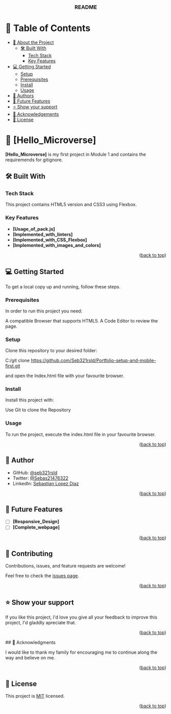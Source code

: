 <a name="readme-top"></a>

<div align="center">

  <h3><b>README</b></h3>

</div>

# 📗 Table of Contents

- [📖 About the Project](#about-project)
  - [🛠 Built With](#built-with)
    - [Tech Stack](#tech-stack)
    - [Key Features](#key-features)
- [💻 Getting Started](#getting-started)
  - [Setup](#setup)
  - [Prerequisites](#prerequisites)
  - [Install](#install)
  - [Usage](#usage)
- [👥 Authors](#authors)
- [🔭 Future Features](#future-features)
- [⭐️ Show your support](#support)
- [🙏 Acknowledgements](#acknowledgements)
- [📝 License](#license)


# 📖 [Hello_Microverse] <a name="about-project"></a>



**[Hello_Microverse]** is my first project in Module 1 and contains the requiremends for gitignore.

## 🛠 Built With <a name="built-with"></a>

### Tech Stack <a name="tech-stack"></a>

This project contains HTML5 version and CSS3 using Flexbox.

### Key Features <a name="key-features"></a>

- **[Usage_of_pack.js]**
- **[Implemented_with_linters]**
- **[Implemented_with_CSS_Flexbox]**
- **[Implemented_with_images_and_colors]**

<p align="right">(<a href="#readme-top">back to top</a>)</p>


## 💻 Getting Started <a name="getting-started"></a>

To get a local copy up and running, follow these steps.

### Prerequisites

In order to run this project you need:

A compatible Browser that supports HTML5.
A Code Editor to review the page.


### Setup

Clone this repository to your desired folder:

C:/git clone https://github.com/Seb321rsld/Portfolio-setup-and-mobile-first.git

and open the Index.html file with your favourite browser.

### Install

Install this project with:

Use Git to clone the Repository

### Usage

To run the project, execute the index.html file in your favourite browser.


<p align="right">(<a href="#readme-top">back to top</a>)</p>



## 👥 Author <a name="Rolando Sebastian Lopez Diaz"></a>

- GitHub: [@seb321rsld](https://github.com/Seb321rsld)
- Twitter: [@Sebas21476322](https://twitter.com/Sebas21476322)
- LinkedIn: [Sebastian Lopez Diaz](https://www.linkedin.com/in/rolando-sebastian-lopez-diaz-b27586204/)

<p align="right">(<a href="#readme-top">back to top</a>)</p>

## 🔭 Future Features <a name="future-features"></a>



- [ ] **[Responsive_Design]**
- [ ] **[Complete_webpage]**

<p align="right">(<a href="#readme-top">back to top</a>)</p>


## 🤝 Contributing <a name="contributing"></a>

Contributions, issues, and feature requests are welcome!

Feel free to check the [issues page](../../issues/).

<p align="right">(<a href="#readme-top">back to top</a>)</p>

## ⭐️ Show your support <a name="support"></a>

If you like this project, I'd love you give all your feedback to improve this project, I'd gladdly apreciate that. 

<p align="right">(<a href="#readme-top">back to top</a>)</p>
## 🙏 Acknowledgments <a name="acknowledgements"></a>

I would like to thank my family for encouraging me to continue along the way and believe on me.

<p align="right">(<a href="#readme-top">back to top</a>)</p>


## 📝 License <a name="license"></a>

This project is [MIT](./LICENSE) licensed.

<p align="right">(<a href="#readme-top">back to top</a>)</p>
